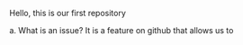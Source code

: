 Hello, this is our first repository

a. What is an issue?
It is a feature on github that allows us to 